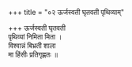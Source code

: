 +++
title = "०२ ऊर्जस्वती घृतवती पृथिव्याम्"

+++
ऊर्जस्वती घृतवती  
पृथिव्यां निमिता मिता ।  
विश्वान्नं बिभ्रती शाला  
मा हिंसीः प्रतिगृह्णतः ॥